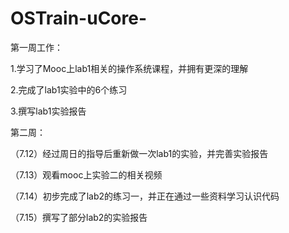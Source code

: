 # OSTrain-uCore-
第一周工作：

1.学习了Mooc上lab1相关的操作系统课程，并拥有更深的理解

2.完成了lab1实验中的6个练习

3.撰写lab1实验报告

第二周：

（7.12）经过周日的指导后重新做一次lab1的实验，并完善实验报告

（7.13）观看mooc上实验二的相关视频

（7.14）初步完成了lab2的练习一，并正在通过一些资料学习认识代码

（7.15）撰写了部分lab2的实验报告

